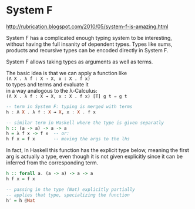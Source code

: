 # System F

http://rubrication.blogspot.com/2010/05/system-f-is-amazing.html

System F has a complicated enough typing system to be interesting, without having the full insanity of dependent types. Types like sums, products and recursive types can be encoded directly in System F.

System F allows taking types as arguments as well as terms.

The basic idea is that we can apply a function like   
`(Λ X . λ f : X → X, x : X . f x)`    
to types and terms and evaluate it    
in a way analogous to the λ-Calculus:    
`(Λ X . λ f : X → X, x : X . f x) [T] g t ⇒ g t`

```hs
-- term in System F: typing is merged with terms
h : Λ X . λ f : X → X, x : X . f x

-- similar term in Haskell where the type is given separatly
h :: (a -> a) -> a -> a
h = λ f x -> f x  -- or:
h f x = f x       -- moving the args to the lhs
```

In fact, In Haskell this function has the explicit type below, meaning the first arg is actually a type, even though it is not given explicitly since it can be inferred from the corresponding term.

```hs
h :: forall a. (a -> a) -> a -> a
h f x = f x

-- passing in the type (Nat) explicitly partially
-- applies that type, specializing the function
h′ = h @Nat
```
